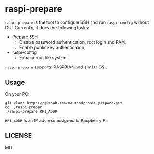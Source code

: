 raspi-prepare
==============


`raspi-prepare` is the tool to configure SSH
and run `raspi-config` without GUI.
Currently, it does the following tasks:

* Prepare SSH
  * Disable password authentication, root login and PAM.
  * Enable public key authentication.
* raspi-config
  * Expand root file system

`raspi-prepare` supports RASPBIAN and similar OS..



## Usage

On your PC:

    git clone https://github.com/moutend/raspi-prepare.git
    cd ./raspi-prepar
    ./raspi-prepare RPI_ADDR

`RPI_ADDR` is an IP address assigned to Raspberry Pi.



## LICENSE

MIT
